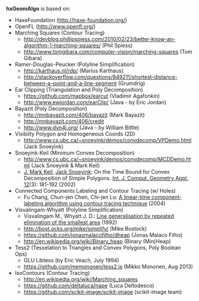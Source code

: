 **hxGeomAlgo** is based on:

 - HaxeFoundation (http://haxe-foundation.org/)
 - OpenFL (http://www.openfl.org/)
 - Marching Squares (Contour Tracing)
   - http://devblog.phillipspiess.com/2010/02/23/better-know-an-algorithm-1-marching-squares/ 	(Phil Spiess)
   - http://www.tomgibara.com/computer-vision/marching-squares	(Tom Gibara)
 - Ramer-Douglas-Peucker (Polyline Simplification)
   - http://karthaus.nl/rdp/ (Marius Karthaus)
   - http://stackoverflow.com/questions/849211/shortest-distance-between-a-point-and-a-line-segment	(Grumdrig)
 - Ear Clipping (Triangulation and Poly Decomposition)
   - https://github.com/mapbox/earcut	(Vladimir Agafonkin)
   - http://www.ewjordan.com/earClip/	(Java - by Eric Jordan)
 - Bayazit (Poly Decomposition)
    - http://mnbayazit.com/406/bayazit	(Mark Bayazit)
    - http://mnbayazit.com/406/credit
    - http://www.dyn4j.org/ (Java - by William Bittle)
 - Visibilty Polygon and Homogeneous Coords (2D)
   - http://www.cs.ubc.ca/~snoeyink/demos/convdecomp/VPDemo.html	(Jack Snoeyink)
 - Snoeyink-Keil (Minimum Convex Decomposition)
   - http://www.cs.ubc.ca/~snoeyink/demos/convdecomp/MCDDemo.html (Jack Snoeyink & Mark Keil)
   - [J. Mark Keil](http://www.informatik.uni-trier.de/~ley/pers/hd/k/Keil:J=_Mark), [Jack Snoeyink](http://www.informatik.uni-trier.de/~ley/pers/hd/s/Snoeyink:Jack.html): On the Time Bound for Convex Decomposition of Simple Polygons. [Int. J. Comput. Geometry Appl. 12](http://www.informatik.uni-trier.de/~ley/db/journals/ijcga/ijcga12.html#KeilS02)(3): 181-192 (2002)
 - Connected Components Labeling and Contour Tracing (w/ Holes)
   - Fu Chang, Chun-jen Chen, Chi-jen Lu: [A linear-time component-labeling algorithm using contour tracing technique](http://www.iis.sinica.edu.tw/papers/fchang/1362-F.pdf) (2004)
 - Visvalingam-Whyatt (Polyline Simplification)
   - Visvalingam M., Whyatt J. D.: [Line generalisation by repeated elimination of the smallest area](https://hydra.hull.ac.uk/resources/hull:8338) (1992)
   - http://bost.ocks.org/mike/simplify/ (Mike Bostock)
   - https://github.com/jonasmalacofilho/dheap (Jonas Malaco Filho)
   - http://en.wikipedia.org/wiki/Binary_heap (Binary (Min)Heap)
 - Tess2 (Tesselation to Triangles and Convex Polygons, Poly Boolean Ops)
    - GLU Libtess (by Eric Veach, July 1994)
    - https://github.com/memononen/tess2.js (Mikko Mononen, Aug 2013)
 - IsoContours (Contour Tracing)
    - http://en.wikipedia.org/wiki/Marching_squares
    - https://github.com/deltaluca/nape (Luca Deltodesco)
    - https://github.com/scikit-image/scikit-image (scikit-image team)
 